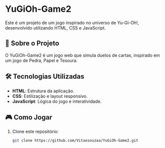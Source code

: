 # YuGiOh-Game2

Este é um projeto de um jogo inspirado no universo de Yu-Gi-Oh!, desenvolvido utilizando HTML, CSS e JavaScript.

## 🚀 Sobre o Projeto

O YuGiOh-Game2 é um jogo web que simula duelos de cartas, inspirado em um jogo de Pedra, Papel e Tesoura.
## 🛠️ Tecnologias Utilizadas

- **HTML**: Estrutura da aplicação.
- **CSS**: Estilização e layout responsivo.
- **JavaScript**: Lógica do jogo e interatividade.

## 🎮 Como Jogar

1. Clone este repositório:
   ```bash
   git clone https://github.com/Vitaosouzaa/YuGiOh-Game2.git

